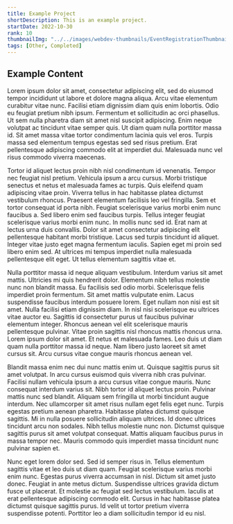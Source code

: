 ```yaml
---
title: Example Project
shortDescription: This is an example project.
startDate: 2022-10-30
rank: 10
thumbnailImg: "../../images/webdev-thumbnails/EventRegistrationThumbnail.png"
tags: [Other, Completed]
---
```

## Example Content
Lorem ipsum dolor sit amet, consectetur adipiscing elit, sed do eiusmod tempor incididunt ut labore et dolore magna aliqua. Arcu vitae elementum curabitur vitae nunc. Facilisi etiam dignissim diam quis enim lobortis. Odio eu feugiat pretium nibh ipsum. Fermentum et sollicitudin ac orci phasellus. Ut sem nulla pharetra diam sit amet nisl suscipit adipiscing. Enim neque volutpat ac tincidunt vitae semper quis. Ut diam quam nulla porttitor massa id. Sit amet massa vitae tortor condimentum lacinia quis vel eros. Turpis massa sed elementum tempus egestas sed sed risus pretium. Erat pellentesque adipiscing commodo elit at imperdiet dui. Malesuada nunc vel risus commodo viverra maecenas.

Tortor id aliquet lectus proin nibh nisl condimentum id venenatis. Tempor nec feugiat nisl pretium. Vehicula ipsum a arcu cursus. Morbi tristique senectus et netus et malesuada fames ac turpis. Quis eleifend quam adipiscing vitae proin. Viverra tellus in hac habitasse platea dictumst vestibulum rhoncus. Praesent elementum facilisis leo vel fringilla. Sem et tortor consequat id porta nibh. Feugiat scelerisque varius morbi enim nunc faucibus a. Sed libero enim sed faucibus turpis. Tellus integer feugiat scelerisque varius morbi enim nunc. In mollis nunc sed id. Erat nam at lectus urna duis convallis. Dolor sit amet consectetur adipiscing elit pellentesque habitant morbi tristique. Lacus sed turpis tincidunt id aliquet. Integer vitae justo eget magna fermentum iaculis. Sapien eget mi proin sed libero enim sed. At ultrices mi tempus imperdiet nulla malesuada pellentesque elit eget. Ut tellus elementum sagittis vitae et.

Nulla porttitor massa id neque aliquam vestibulum. Interdum varius sit amet mattis. Ultricies mi quis hendrerit dolor. Elementum nibh tellus molestie nunc non blandit massa. Eu facilisis sed odio morbi. Scelerisque felis imperdiet proin fermentum. Sit amet mattis vulputate enim. Lacus suspendisse faucibus interdum posuere lorem. Eget nullam non nisi est sit amet. Nulla facilisi etiam dignissim diam. In nisl nisi scelerisque eu ultrices vitae auctor eu. Sagittis id consectetur purus ut faucibus pulvinar elementum integer. Rhoncus aenean vel elit scelerisque mauris pellentesque pulvinar. Vitae proin sagittis nisl rhoncus mattis rhoncus urna. Lorem ipsum dolor sit amet. Et netus et malesuada fames. Leo duis ut diam quam nulla porttitor massa id neque. Nam libero justo laoreet sit amet cursus sit. Arcu cursus vitae congue mauris rhoncus aenean vel.

Blandit massa enim nec dui nunc mattis enim ut. Quisque sagittis purus sit amet volutpat. In arcu cursus euismod quis viverra nibh cras pulvinar. Facilisi nullam vehicula ipsum a arcu cursus vitae congue mauris. Nunc consequat interdum varius sit. Nibh tortor id aliquet lectus proin. Pulvinar mattis nunc sed blandit. Aliquam sem fringilla ut morbi tincidunt augue interdum. Nec ullamcorper sit amet risus nullam eget felis eget nunc. Turpis egestas pretium aenean pharetra. Habitasse platea dictumst quisque sagittis. Mi in nulla posuere sollicitudin aliquam ultrices. Id donec ultrices tincidunt arcu non sodales. Nibh tellus molestie nunc non. Dictumst quisque sagittis purus sit amet volutpat consequat. Mattis aliquam faucibus purus in massa tempor nec. Mauris commodo quis imperdiet massa tincidunt nunc pulvinar sapien et.

Nunc eget lorem dolor sed. Sed id semper risus in. Tellus elementum sagittis vitae et leo duis ut diam quam. Feugiat scelerisque varius morbi enim nunc. Egestas purus viverra accumsan in nisl. Dictum sit amet justo donec. Feugiat in ante metus dictum. Suspendisse ultrices gravida dictum fusce ut placerat. Et molestie ac feugiat sed lectus vestibulum. Iaculis at erat pellentesque adipiscing commodo elit. Cursus in hac habitasse platea dictumst quisque sagittis purus. Id velit ut tortor pretium viverra suspendisse potenti. Porttitor leo a diam sollicitudin tempor id eu nisl.
    